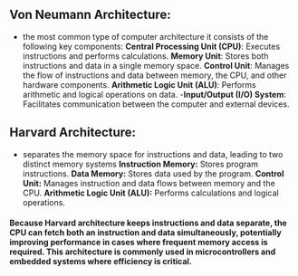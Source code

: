 ## Von Neumann Architecture:

- the most common type of computer architecture it consists of the following key components:
  **Central Processing Unit (CPU)**: Executes instructions and performs calculations.
  **Memory Unit**: Stores both instructions and data in a single memory space.
  **Control Unit**: Manages the flow of instructions and data between memory, the CPU, and other hardware components.
  **Arithmetic Logic Unit (ALU)**: Performs arithmetic and logical operations on data. -**Input/Output (I/O) System**: Facilitates communication between the computer and external devices.

## Harvard Architecture:

- separates the memory space for instructions and data, leading to two distinct memory systems
  **Instruction Memory:** Stores program instructions.
  **Data Memory:** Stores data used by the program.
  **Control Unit:** Manages instruction and data flows between memory and the CPU.
  **Arithmetic Logic Unit (ALU):** Performs calculations and logical operations.

#### Because Harvard architecture keeps instructions and data separate, the CPU can fetch both an instruction and data simultaneously, potentially improving performance in cases where frequent memory access is required. This architecture is commonly used in microcontrollers and embedded systems where efficiency is critical.
